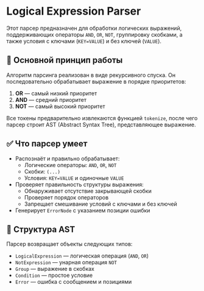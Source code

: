# Logical Expression Parser

Этот парсер предназначен для обработки логических выражений, поддерживающих операторы `AND`, `OR`, `NOT`, группировку скобками, а также условия с ключами (`KEY=VALUE`) и без ключей (`VALUE`).

## 🔧 Основной принцип работы

Алгоритм парсинга реализован в виде рекурсивного спуска. Он последовательно обрабатывает выражение в порядке приоритетов:

1. **OR** — самый низкий приоритет
2. **AND** — средний приоритет 
3. **NOT**  — самый высокий приоритет

Все токены предварительно извлекаются функцией `tokenize`, после чего парсер строит AST (Abstract Syntax Tree), представляющее выражение.

## ✅ Что парсер умеет

- Распознаёт и правильно обрабатывает:
  - Логические операторы: `AND`, `OR`, `NOT`
  - Скобки: `(...)`
  - Условия: `KEY=VALUE` и одиночные `VALUE`
- Проверяет правильность структуры выражения:
  - Обнаруживает отсутствие закрывающей скобки
  - Проверяет порядок операторов
  - Запрещает смешивание условий с ключами и без ключей
- Генерирует `ErrorNode` с указанием позиции ошибки

## 📁 Структура AST

Парсер возвращает объекты следующих типов:

- `LogicalExpression` — логическая операция (`AND`, `OR`)
- `NotExpression` — унарная операция `NOT`
- `Group` — выражение в скобках
- `Condition` — простое условие
- `Error` — ошибка с сообщением и позициями


